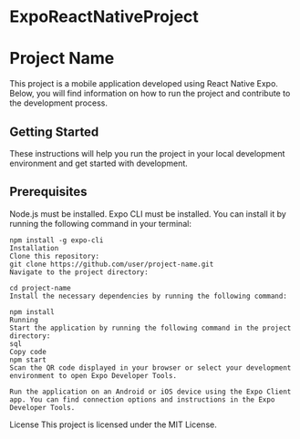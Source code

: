# ExpoReactNativeProject

# Project Name

This project is a mobile application developed using React Native Expo. Below, you will find information on how to run the project and contribute to the development process.

## Getting Started

These instructions will help you run the project in your local development environment and get started with development.

## Prerequisites

Node.js must be installed.
Expo CLI must be installed. You can install it by running the following command in your terminal:


```
npm install -g expo-cli
Installation
Clone this repository:
git clone https://github.com/user/project-name.git
Navigate to the project directory:

cd project-name
Install the necessary dependencies by running the following command:

npm install
Running
Start the application by running the following command in the project directory:
sql
Copy code
npm start
Scan the QR code displayed in your browser or select your development environment to open Expo Developer Tools.

Run the application on an Android or iOS device using the Expo Client app. You can find connection options and instructions in the Expo Developer Tools.
```


License
This project is licensed under the MIT License.